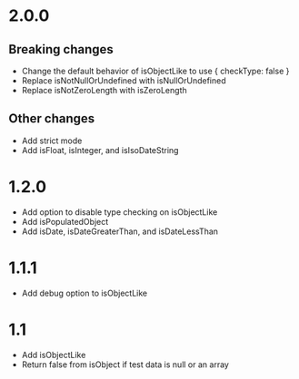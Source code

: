 # 2.0.0  
## Breaking changes   
* Change the default behavior of isObjectLike to use { checkType: false }  
* Replace isNotNullOrUndefined with isNullOrUndefined  
* Replace isNotZeroLength with isZeroLength  

## Other changes  
* Add strict mode  
* Add isFloat, isInteger, and isIsoDateString


# 1.2.0  
* Add option to disable type checking on isObjectLike  
* Add isPopulatedObject  
* Add isDate, isDateGreaterThan, and isDateLessThan  

# 1.1.1  
* Add debug option to isObjectLike  

# 1.1  
* Add isObjectLike  
* Return false from isObject if test data is null or an array  